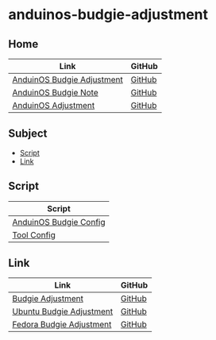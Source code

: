 

# anduinos-budgie-adjustment




## Home

| Link | GitHub |
| ---- | ------ |
| [AnduinOS Budgie Adjustment](https://samwhelp.github.io/anduinos-budgie-adjustment/) | [GitHub](https://github.com/samwhelp/anduinos-budgie-adjustment) |
| [AnduinOS Budgie Note](https://samwhelp.github.io/note-about-anduinos-budgie/) | [GitHub](https://github.com/samwhelp/note-about-anduinos-budgie) |
| [AnduinOS Adjustment](https://samwhelp.github.io/anduinos-adjustment/) | [GitHub](https://github.com/samwhelp/anduinos-adjustment) |




## Subject

* [Script](#script)
* [Link](#link)




## Script

| Script |
| ------ |
| [AnduinOS Budgie Config](https://github.com/samwhelp/anduinos-budgie-adjustment) |
| [Tool Config](https://github.com/samwhelp/anduinos-adjustment/tree/main/prototype/main/tool-config/part) |




## Link

| Link | GitHub |
| ---- | ------ |
| [Budgie Adjustment](https://samwhelp.github.io/budgie-adjustment/) | [GitHub](https://github.com/samwhelp/budgie-adjustment) |
| [Ubuntu Budgie Adjustment](https://samwhelp.github.io/ubuntu-budgie-adjustment/) | [GitHub](https://github.com/samwhelp/ubuntu-budgie-adjustment) |
| [Fedora Budgie Adjustment](https://samwhelp.github.io/fedora-budgie-adjustment/) | [GitHub](https://github.com/samwhelp/fedora-budgie-adjustment) |

